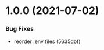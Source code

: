 # 1.0.0 (2021-07-02)


### Bug Fixes

* reorder .env files ([5635dbf](https://github.com/189/btboy-dotenv/commit/5635dbf49e710b0b179b32cbe912ffe61a4fa223))
